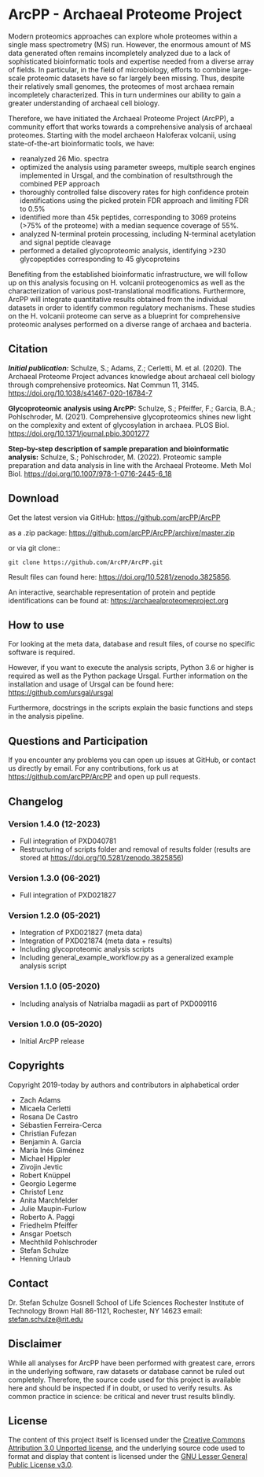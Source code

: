 # ArcPP - Archaeal Proteome Project

Modern proteomics approaches can explore whole proteomes within a single mass spectrometry (MS) run. However, the enormous amount of MS data generated often remains incompletely analyzed due to a lack of sophisticated bioinformatic tools and expertise needed from a diverse array of fields. In particular, in the field of microbiology, efforts to combine large-scale proteomic datasets have so far largely been missing. Thus, despite their relatively small genomes, the proteomes of most archaea remain incompletely characterized. This in turn undermines our ability to gain a greater understanding of archaeal cell biology. 

Therefore, we have initiated the Archaeal Proteome Project (ArcPP), a community effort that works towards a comprehensive analysis of archaeal proteomes. Starting with the model archaeon Haloferax volcanii, using state-of-the-art bioinformatic tools, we have:
* reanalyzed 26 Mio. spectra
* optimized the analysis using parameter sweeps, multiple search engines implemented in Ursgal, and the combination of resultsthrough the combined PEP approach
* thoroughly controlled false discovery rates for high confidence protein identifications using the picked protein FDR approach and limiting FDR to 0.5%
* identified more than 45k peptides, corresponding to 3069 proteins (>75% of the proteome) with a median sequence coverage of 55%.
* analyzed N-terminal protein processing, including N-terminal acetylation and signal peptide cleavage
* performed a detailed glycoproteomic analysis, identifying >230 glycopeptides corresponding to 45 glycoproteins

Benefiting from the established bioinformatic infrastructure, we will follow up on this analysis focusing on H. volcanii proteogenomics as well as the characterization of various post-translational modifications. Furthermore, ArcPP will integrate quantitative results obtained from the individual datasets in order to identify common regulatory mechanisms. These studies on the H. volcanii proteome can serve as a blueprint for comprehensive proteomic analyses performed on a diverse range of archaea and bacteria.


## Citation

***Initial publication:***
Schulze, S.; Adams, Z.; Cerletti, M. et al. (2020). The Archaeal Proteome Project advances knowledge about archaeal cell biology through comprehensive proteomics. Nat Commun 11, 3145. https://doi.org/10.1038/s41467-020-16784-7

**Glycoproteomic analysis using ArcPP:**
Schulze, S.; Pfeiffer, F.; Garcia, B.A.; Pohlschroder, M. (2021). Comprehensive glycoproteomics shines new light on the complexity and extent of glycosylation in archaea. PLOS Biol.  https://doi.org/10.1371/journal.pbio.3001277

**Step-by-step description of sample preparation and bioinformatic analysis:**
Schulze, S.; Pohlschroder, M. (2022). Proteomic sample preparation and data analysis in line with the Archaeal Proteome. Meth Mol Biol. https://doi.org/10.1007/978-1-0716-2445-6_18


## Download

Get the latest version via GitHub: https://github.com/arcPP/ArcPP

as a .zip package: https://github.com/arcPP/ArcPP/archive/master.zip

or via git clone::

    git clone https://github.com/ArcPP/ArcPP.git

Result files can found here: https://doi.org/10.5281/zenodo.3825856.

An interactive, searchable representation of protein and peptide identifications can be found at: https://archaealproteomeproject.org 


## How to use

For looking at the meta data, database and result files, of course no specific software is required.

However, if you want to execute the analysis scripts, Python 3.6 or higher is required as well as the
Python package Ursgal. Further information on the installation and usage of Ursgal can be found here:
https://github.com/ursgal/ursgal

Furthermore, docstrings in the scripts explain the basic functions and steps in the analysis pipeline.


## Questions and Participation

If you encounter any problems you can open up issues at GitHub, or contact us directly by email.
For any contributions, fork us at https://github.com/arcPP/ArcPP and open up pull requests.


## Changelog

### Version 1.4.0 (12-2023)
* Full integration of PXD040781
* Restructuring of scripts folder and removal of results folder (results are stored at https://doi.org/10.5281/zenodo.3825856)

### Version 1.3.0 (06-2021)
* Full integration of PXD021827

### Version 1.2.0 (05-2021)
* Integration of PXD021827 (meta data)
* Integration of PXD021874 (meta data + results)
* Including glycoproteomic analysis scripts
* Including general_example_workflow.py as a generalized example analysis script

### Version 1.1.0 (05-2020)
* Including analysis of Natrialba magadii as part of PXD009116

### Version 1.0.0 (05-2020)
* Initial ArcPP release

## Copyrights

Copyright 2019-today by authors and contributors in alphabetical order

* Zach Adams
* Micaela Cerletti
* Rosana De Castro
* Sébastien Ferreira-Cerca
* Christian Fufezan
* Benjamin A. Garcia
* María Inés Giménez
* Michael Hippler
* Zivojin Jevtic
* Robert Knüppel
* Georgio Legerme
* Christof Lenz
* Anita Marchfelder
* Julie Maupin-Furlow
* Roberto A. Paggi
* Friedhelm Pfeiffer
* Ansgar Poetsch
* Mechthild Pohlschroder
* Stefan Schulze
* Henning Urlaub

## Contact

Dr. Stefan Schulze
Gosnell School of Life Sciences
Rochester Institute of Technology 
Brown Hall 86-1121, Rochester, NY 14623
email: stefan.schulze@rit.edu

## Disclaimer

While all analyses for ArcPP have been performed with greatest care, errors in the underlying software, raw datasets or database cannot be ruled out completely. Therefore, the source code used for this project is available here and should be inspected if in doubt, or used to verify results. As common practice in science: be critical and never trust results blindly.

## License

The content of this project itself is licensed under the [Creative Commons Attribution 3.0 Unported license](https://creativecommons.org/licenses/by/3.0/), and the underlying source code used to format and display that content is licensed under the [GNU Lesser General Public License v3.0](https://github.com/arcPP/ArcPP/blob/master/LICENSE).
